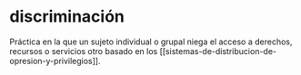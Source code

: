 # discriminación
Práctica en la que un sujeto individual o grupal niega el acceso a derechos, recursos o servicios otro basado en los [[sistemas-de-distribucion-de-opresion-y-privilegios]].
